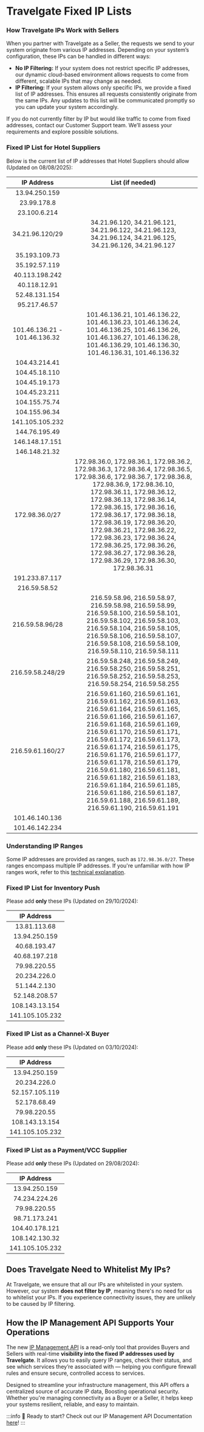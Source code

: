 ﻿---
sidebar_position: 3
---

# Travelgate Fixed IP Lists

### How Travelgate IPs Work with Sellers

When you partner with Travelgate as a Seller, the requests we send to your system originate from various IP addresses. Depending on your system’s configuration, these IPs can be handled in different ways:

- **No IP Filtering:** If your system does not restrict specific IP addresses, our dynamic cloud-based environment allows requests to come from different, scalable IPs that may change as needed.
- **IP Filtering:** If your system allows only specific IPs, we provide a fixed list of IP addresses. This ensures all requests consistently originate from the same IPs. Any updates to this list will be communicated promptly so you can update your system accordingly.

If you do not currently filter by IP but would like traffic to come from fixed addresses, contact our Customer Support team. We’ll assess your requirements and explore possible solutions.

### Fixed IP List for Hotel Suppliers

Below is the current list of IP addresses that Hotel Suppliers should allow (Updated on 08/08/2025):


| **IP Address**                     |   List (if needed)                      |  
| :--------------------------------: |  :------------------------------------: |  
| 13.94.250.159                      |                                         |  
| 23.99.178.8                        |                                         |  
| 23.100.6.214                       |                                         |    
| 34.21.96.120/29                    | 34.21.96.120, 34.21.96.121, 34.21.96.122, 34.21.96.123, 34.21.96.124, 34.21.96.125, 34.21.96.126, 34.21.96.127 |  
| 35.193.109.73                      |                                         |  
| 35.192.57.119                      |                                         |  
| 40.113.198.242                     |                                         |  
| 40.118.12.91                       |                                         |  
| 52.48.131.154                      |                                         |   
| 95.217.46.57                       |                                         |  
| 101.46.136.21 - 101.46.136.32      | 101.46.136.21, 101.46.136.22, 101.46.136.23, 101.46.136.24, 101.46.136.25, 101.46.136.26, 101.46.136.27, 101.46.136.28, 101.46.136.29, 101.46.136.30, 101.46.136.31, 101.46.136.32 |  
| 104.43.214.41                      |                                         |  
| 104.45.18.110                      |                                         |  
| 104.45.19.173                      |                                         |  
| 104.45.23.211                      |                                         |  
| 104.155.75.74                      |                                         |  
| 104.155.96.34                      |                                         |  
| 141.105.105.232                    |                                         |  
| 144.76.195.49                      |                                         |  
| 146.148.17.151                     |                                         |  
| 146.148.21.32                      |                                         |  
| 172.98.36.0/27                     | 172.98.36.0, 172.98.36.1, 172.98.36.2, 172.98.36.3, 172.98.36.4, 172.98.36.5, 172.98.36.6, 172.98.36.7, 172.98.36.8, 172.98.36.9, 172.98.36.10, 172.98.36.11, 172.98.36.12, 172.98.36.13, 172.98.36.14, 172.98.36.15, 172.98.36.16, 172.98.36.17, 172.98.36.18, 172.98.36.19, 172.98.36.20, 172.98.36.21, 172.98.36.22, 172.98.36.23, 172.98.36.24, 172.98.36.25, 172.98.36.26, 172.98.36.27, 172.98.36.28, 172.98.36.29, 172.98.36.30, 172.98.36.31 |  
| 191.233.87.117                     |                                         |  
| 216.59.58.52                       |                                         |  
| 216.59.58.96/28                    | 216.59.58.96, 216.59.58.97, 216.59.58.98, 216.59.58.99, 216.59.58.100, 216.59.58.101, 216.59.58.102, 216.59.58.103, 216.59.58.104, 216.59.58.105, 216.59.58.106, 216.59.58.107, 216.59.58.108, 216.59.58.109, 216.59.58.110, 216.59.58.111 |
| 216.59.58.248/29                   | 216.59.58.248, 216.59.58.249, 216.59.58.250, 216.59.58.251, 216.59.58.252, 216.59.58.253, 216.59.58.254, 216.59.58.255 |  
| 216.59.61.160/27                   | 216.59.61.160, 216.59.61.161, 216.59.61.162, 216.59.61.163, 216.59.61.164, 216.59.61.165, 216.59.61.166, 216.59.61.167, 216.59.61.168, 216.59.61.169, 216.59.61.170, 216.59.61.171, 216.59.61.172, 216.59.61.173, 216.59.61.174, 216.59.61.175, 216.59.61.176, 216.59.61.177, 216.59.61.178, 216.59.61.179, 216.59.61.180, 216.59.61.181, 216.59.61.182, 216.59.61.183, 216.59.61.184, 216.59.61.185, 216.59.61.186, 216.59.61.187, 216.59.61.188, 216.59.61.189, 216.59.61.190, 216.59.61.191 |
| 101.46.140.136                     |                                         |
| 101.46.142.234                     |                                         |

### Understanding IP Ranges

Some IP addresses are provided as ranges, such as `172.98.36.0/27`. These ranges encompass multiple IP addresses. If you're unfamiliar with how IP ranges work, refer to this [technical explanation](https://www.cloudflare.com/learning/network-layer/what-is-an-ip-address/).

### Fixed IP List for Inventory Push

Please add **only** these IPs (Updated on 29/10/2024):


| **IP Address**         |  
| :--------------------: |  
| 13.81.113.68           |  
| 13.94.250.159          |  
| 40.68.193.47           |  
| 40.68.197.218          |  
| 79.98.220.55           |
| 20.234.226.0           |
| 51.144.2.130           |  
| 52.148.208.57          |  
| 108.143.13.154         |
| 141.105.105.232        |  

### Fixed IP List as a Channel-X Buyer
Please add **only** these IPs (Updated on 03/10/2024):

| **IP Address**         |    
| :--------------------: |  
| 13.94.250.159          | 
| 20.234.226.0           |
| 52.157.105.119         |  
| 52.178.68.49           |  
| 79.98.220.55           | 
| 108.143.13.154         |
| 141.105.105.232        |  

### Fixed IP List as a Payment/VCC Supplier
Please add **only** these IPs (Updated on 29/08/2024):

| **IP Address**         |  
| :--------------------: |  
| 13.94.250.159          |   
| 74.234.224.26          |  
| 79.98.220.55           |  
| 98.71.173.241          |  
| 104.40.178.121         |  
| 108.142.130.32         |
| 141.105.105.232        |  



## Does Travelgate Need to Whitelist My IPs?
At Travelgate, we ensure that all our IPs are whitelisted in your system. However, our system **does not filter by IP**, meaning there's no need for us to whitelist your IPs. If you experience connectivity issues, they are unlikely to be caused by IP filtering.

## How the IP Management API Supports Your Operations

The new [IP Management API](/docs/security/ip-management-api/quickstart) is a read-only tool that provides Buyers and Sellers with real-time **visibility into the fixed IP addresses used by Travelgate**. It allows you to easily query IP ranges, check their status, and see which services they’re associated with — helping you configure firewall rules and ensure secure, controlled access to services.

Designed to streamline your infrastructure management, this API offers a centralized source of accurate IP data, Boosting operational security. Whether you're managing connectivity as a Buyer or a Seller, it helps keep your systems resilient, reliable, and easy to maintain.

:::info
🚀 Ready to start? Check out our IP Management API Documentation [here](/docs/security/ip-management-api/quickstart)!
:::

